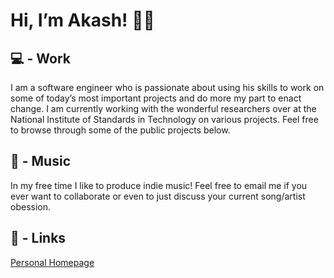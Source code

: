 # Hi, I’m Akash! 👋🏾

## 💻 - Work
I am a software engineer who is passionate about using his skills to work on some of today’s most important projects and do more my part to enact change. I am currently working with the wonderful researchers over at the National Institute of Standards in Technology on various projects. Feel free to browse through some of the public projects below.

## 🎸 - Music
In my free time I like to produce indie music! Feel free to email me if you ever want to collaborate or even to just discuss your current song/artist obession.

## 🔗 - Links
[Personal Homepage](http://dyiop.github.io)

